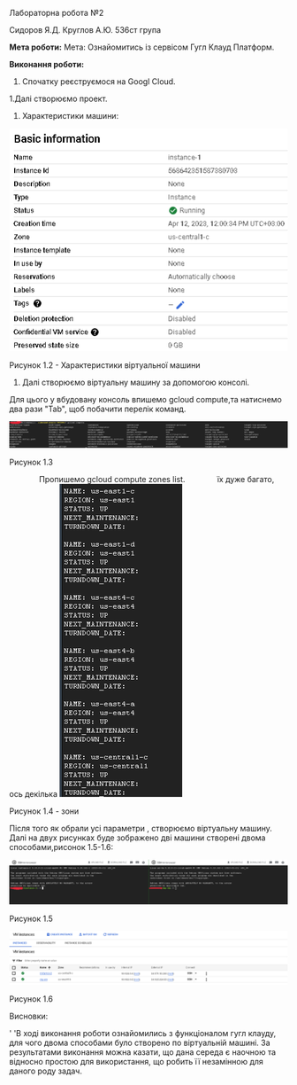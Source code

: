 Лабораторна робота №2

Сидоров Я.Д. Круглов А.Ю. 536ст група		
	
**Мета роботи:** Мета: Ознайомитись із сервісом Гугл Клауд Платформ.

**Виконання роботи:**

1. Спочатку реєструємося на Googl Cloud.

1.Далі створюємо проект.

1. Характеристики машини:

![](photo1.png)

Рисунок 1.2 - Характеристики віртуальної машини

1. Далі створюємо віртуальну машину за допомогою консолі.

Для цього у вбудовану консоль впишемо gcloud compute,та натиснемо два рази "Tab", щоб побачити перелік команд.

![](photo4.png)

Рисунок 1.3

`       ` Пропишемо gcloud compute zones list.
`       ` їх дуже багато, ось декілька 
![](photo5.png)

Рисунок 1.4 - зони 

Після того як обрали усі параметри , створюємо віртуальну машину. Далі на двух рисунках буде зображено дві машини створені двома способами,рисонок 1.5-1.6:

![](photo3.png)

Рисунок 1.5

![](photo6.png)

Рисунок 1.6


Висновки: 

'       'В ході виконання роботи ознайомились з функціоналом гугл клауду, для чого двома способами було створено по віртуальній машині.
За результатами виконання можна казати, що дана середа є наочною та відносно простою для використання, що робить її незамінною для даного роду задач.







